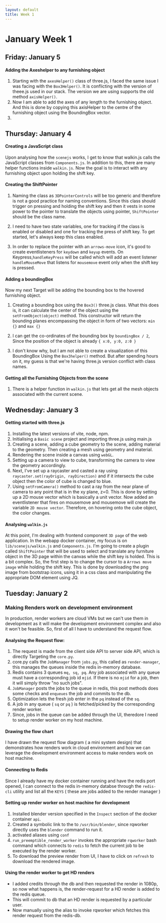 ```yaml
---
layout: default
title: Week 1
---
```

# **January Week 1**


## **Friday: January 5**

#### **Adding the Axeshelper to any furnishing object**
1. Starting with the `axesHelper()` class of three.js, I faced the same issue I was facing with the `Box3Helper()`. It is conflicting with the version of theee.js used in our stack. The version we are using supports the old method `axisHelper()`.
2. Now I am able to add the axes of any length to the furnishing object. And this is done by copying this axisHelper to the centre of the furnishing object using the BoundingBox vector.
3. 


## **Thursday: January 4**

#### **Creating a JavaScript class**
Upon analysing how the `scenejs` works, I get to know that walkin.js calls the JavaScript classes from `Components.js`. In addition to this, there are many helper functions inside `walkin.js`. Now the goal is to interact with any furnishing object upon holding the shift key.

#### **Creating the ShiftPointer**
1. Naming the class as `3DPointerControls` will be too generic and therefore is not a good practice for naming conventions. Since this class should trigger on pressing and holding the shift key and then it vests in some power to the pointer to translate the objects using pointer, `ShiftPointer` should be the class name.

2. I need to have two state variables, one for tracking if the class is enabled or disabled and one for tracking the press of shift key. To get started, let's always keep this class enabled.

3. In order to replace the pointer with an `arrows-move` icon, it's good to create eventlisteners for `keydown` and `keyup` events.
On Keypress,`handleKeyPress` will be called which will add an event listener `handleMouseMove` that listens for `mousemove` event only when the shift key is pressed.

#### **Adding a boundingBox**
Now my next Target will be adding the bounding box to the hovered furnishing object. 

1. Creating a bounding box using the `Box3()` three.js class. What this does is, it can calculate the center of the object using the `setFromObject(object)` method. This constructor will return the bounding planes encompassing the object in form of two vectors:
`min {}` and `max {}` 

2. I can get the co-ordinates of the bounding box by `boundingBox / 2`, Since the position of the object is already `{ x:0, y:0, z:0 }`

3. I don't know why, but I am not able to create a visualization of this BoundingBox Using the `Box3helper()` method. But after spending hours on it, my guess is that we're having three.js version conflict with class names.

#### **Getting all the Furnishing Objects from the scene**
1. There is a helper function in `walkin.js` that lets get all the mesh objects associated with the current scene.

## **Wednesday: January 3**

#### **Getting started with three.js**
1. Installing the latest versions of vite, node, npm.
2. Initialising a `Basic scene` project and importing three.js using main.js
3. Creating a scene, adding a cube geometry to the scene, adding material to the geometry. Then creating a mesh using geometry and material.
4. Rendering the scene inside a canvas using `webGL`.
5. Setting up a camera to view to cube, transforming the camera to view the geometry accordingly.
6. Next, I've set up a raycaster and casted a ray using `raycaster.set(rayOrigin, rayDirection)` and if it intersects the cube object then the color of cube is changed to blue.
7. Using `setFromCamera()` method to cast a ray from the near plane of camera to any point that is in the xy plane, z=0. This is done by setting up a 2D mouse vector which is basically a unit vector. Now added an eventlistener that fires on mousemove and mousemove will create the variable `2D mouse vector`. Therefore, on hovering onto the cube object, the color changes.

#### **Analysing `walkin.js`**
At this point, I'm dealing with frontend component `3D page` of the web application. In the webapp docker container, my focus is on `lib/scenejs/walkin.js` and `Components.js`. I'm going to create a plugin called `ShiftPointer` that will be used to select and translate any furniture object in the 3D page within the canvas while the shift key is holded. This is a bit complex.
So, the first step is to change the cursor to a `Arrows move image` while holding the shift key. This is done by downloading the png image from bootstrap icons, using it in a css class and manipulating the appropriate DOM element using JQ.



## **Tuesday: January 2**  

### **Making Renders work on development environment**  
In production, render workers are cloud VMs but we can't use them in development as it will make the development environment complex and also it won't be feasible. So, first of all I have to understand the request flow.

#### **Analysing the Request flow:**

1. The request is made from the client side API to server side API, which is directly Targeting the `core.py`.
2. core.py calls the `JobManager` from `jobs.py`, this called as `render-manager`, this manages the queues inside the redis in-memory database.
3. Redis contains 3 queues `mq, sq, pq`. Any job associated with any queue must have a corresponding job id `mjid`. If there is no `mjid` for a job, then it will simply throw "no such jobs".
4. `JobManager` posts the jobs to the queue in redis, this post methods does some checks and `enqueues` the job and commits to the db.
5. Optimization lets the fresh job enter in the `pq` instead of the `sq`.
6. A job in any queue ( `sq` or `pq` ) is fetched/picked by the corresponding render worker.
7. Since, jobs in the queue can be added through the UI, theredore I need to setup render worker on my host machine.

#### **Drawing the flow chart**
I have drawn the request flow diagram ( a mini system design) that demonstrates how renders work in cloud environment and how we can leverage the development environment access to make renders work on host machine.

#### **Connecting to Redis**
Since I already have my docker container running and have the redis port opened, I can connect to the redis in-memory databse through the `redis-cli` utility and list all the `KEYS` ( these are jobs added to the render manager )

#### **Setting up render worker on host machine for development**
1. Installed blender version specified in the `Inspect` section of the docker container `api`.
2. Created a symbolic link to the to `/usr/bin/blender`, since rqworker directly uses the `blender` command to run it.
3. activated aliases using `conf`
4. `run_preemptible_render_worker` invokes the appropriate `rqworker` bash command which connects to `redis` to fetch the current job to be executed by the render worker.
5. To download the preview render from UI, I have to click on `refresh` to download the rendered image.

#### **Using the render worker to get HD renders**
- I added credits through the db and then requested the render in 1080p, so now what happens is, the render-request for a HD render is added to the redis queue.
- This will commit to db that an HD render is requested by a particular user.
- Now manually using the alias to invoke rqworker which fetches this render request from the redis-db.

<br>

